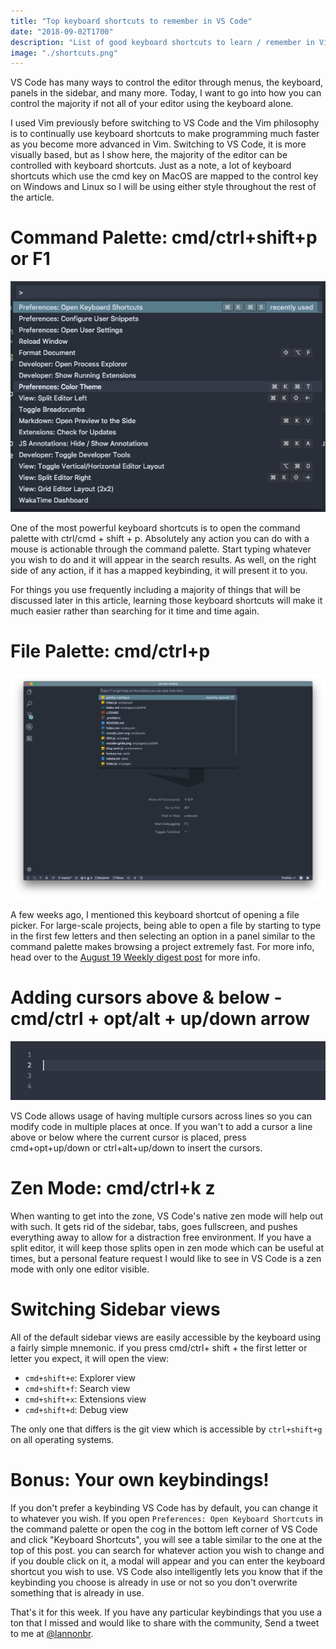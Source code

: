 ```yaml
---
title: "Top keyboard shortcuts to remember in VS Code"
date: "2018-09-02T1700"
description: "List of good keyboard shortcuts to learn / remember in Visual Studio Code"
image: "./shortcuts.png"
---
```


VS Code has many ways to control the editor through menus, the keyboard, panels in the sidebar, and many more. Today, I want to go into how you can control the majority if not all of your editor using the keyboard alone.

<!-- end -->

I used Vim previously before switching to VS Code and the Vim philosophy is to continually use keyboard shortcuts to make programming much faster as you become more advanced in Vim. Switching to VS Code, it is more visually based, but as I show here, the majority of the editor can be controlled with keyboard shortcuts. Just as a note, a lot of keyboard shortcuts which use the cmd key on MacOS are mapped to the control key on Windows and Linux so I will be using either style throughout the rest of the article.

# Command Palette: cmd/ctrl+shift+p or F1

![Command Palette](palette.png)

One of the most powerful keyboard shortcuts is to open the command palette with ctrl/cmd + shift + p. Absolutely any action you can do with a mouse is actionable through the command palette. Start typing whatever you wish to do and it will appear in the search results. As well, on the right side of any action, if it has a mapped keybinding, it will present it to you.

For things you use frequently including a majority of things that will be discussed later in this article, learning those keyboard shortcuts will make it much easier rather than searching for it time and time again.

# File Palette: cmd/ctrl+p

![File Search](file_search.png)

A few weeks ago, I mentioned this keyboard shortcut of opening a file picker. For large-scale projects, being able to open a file by starting to type in the first few letters and then selecting an option in a panel similar to the command palette makes browsing a project extremely fast. For more info, head over to the [August 19 Weekly digest post](../Aug192018) for more info.

# Adding cursors above & below - cmd/ctrl + opt/alt + up/down arrow

![Multiple cursors](multicursor.gif)

VS Code allows usage of having multiple cursors across lines so you can modify code in multiple places at once. If you wan't to add a cursor a line above or below where the current cursor is placed, press cmd+opt+up/down or ctrl+alt+up/down to insert the cursors.

# Zen Mode: cmd/ctrl+k z

When wanting to get into the zone, VS Code's native zen mode will help out with such. It gets rid of the sidebar, tabs, goes fullscreen, and pushes everything away to allow for a distraction free environment. If you have a split editor, it will keep those splits open in zen mode which can be useful at times, but a personal feature request I would like to see in VS Code is a zen mode with only one editor visible.

# Switching Sidebar views

All of the default sidebar views are easily accessible by the keyboard using a fairly simple mnemonic. if you press cmd/ctrl+ shift + the first letter or letter you expect, it will open the view:

* `cmd+shift+e`: Explorer view
* `cmd+shift+f`: Search view
* `cmd+shift+x`: Extensions view
* `cmd+shift+d`: Debug view

The only one that differs is the git view which is accessible by `ctrl+shift+g` on all operating systems.

# Bonus: Your own keybindings!

If you don't prefer a keybinding VS Code has by default, you can change it to whatever you wish. If you open `Preferences: Open Keyboard Shortcuts` in the command palette or open the cog in the bottom left corner of VS Code and click "Keyboard Shortcuts", you will see a table similar to the one at the top of this post. you can search for whatever action you wish to change and if you double click on it, a modal will appear and you can enter the keyboard shortcut you wish to use. VS Code also intelligently lets you know that if the keybinding you choose is already in use or not so you don't overwrite something that is already in use.

That's it for this week. If you have any particular keybindings that you use a ton that I missed and would like to share with the community, Send a tweet to me at [@lannonbr](https://twitter.com/lannonbr).
